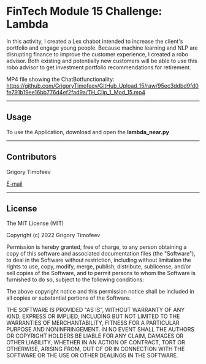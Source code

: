 # FinTech Module 15 Challenge: Lambda

In this activity, I created a Lex chabot intended to increase the client's portfolio and engage young people. Because machine learning and NLP are disrupting finance to improve the customer experience, I created a robo advisor. Both existing and potentially new customers will be able to use this robo advisor to get investment portfolio recommendations for retirement.

MP4 file showing the ChatBotfunctionality:
https://github.com/GrigoryTimofeev/GitHub_Upload_15/raw/95ec3ddbd9fd0fe791b19ee16bb776d4ef2fad9a/TH_Clip_1_Mod_15.mp4

---

## Usage

To use the Application, download and open the **lambda_near.py** 

---

## Contributors

Grigory Timofeev

[E-mail](fintech_github_challenge15@unloca.com)

---

## License

The MIT License (MIT)

Copyright (c) 2022 Grigory Timofeev

Permission is hereby granted, free of charge, to any person obtaining a copy of this software and associated documentation files (the "Software"), to deal in the Software without restriction, including without limitation the rights to use, copy, modify, merge, publish, distribute, sublicense, and/or sell copies of the Software, and to permit persons to whom the Software is furnished to do so, subject to the following conditions:

The above copyright notice and this permission notice shall be included in all copies or substantial portions of the Software.

THE SOFTWARE IS PROVIDED "AS IS", WITHOUT WARRANTY OF ANY KIND, EXPRESS OR IMPLIED, INCLUDING BUT NOT LIMITED TO THE WARRANTIES OF MERCHANTABILITY, FITNESS FOR A PARTICULAR PURPOSE AND NONINFRINGEMENT. IN NO EVENT SHALL THE AUTHORS OR COPYRIGHT HOLDERS BE LIABLE FOR ANY CLAIM, DAMAGES OR OTHER LIABILITY, WHETHER IN AN ACTION OF CONTRACT, TORT OR OTHERWISE, ARISING FROM, OUT OF OR IN CONNECTION WITH THE SOFTWARE OR THE USE OR OTHER DEALINGS IN THE SOFTWARE.
